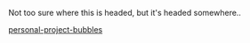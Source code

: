Not too sure where this is headed, but it's headed somewhere.. 


[personal-project-bubbles]( https://mattnannetti.github.io/personal-project-bubbles)
